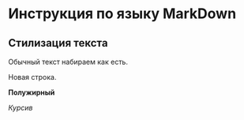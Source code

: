 # Инструкция по языку MarkDown

## Стилизация текста

Обычный текст набираем как есть.

Новая строка.

**Полужирный**

*Курсив*